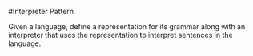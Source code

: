 #Interpreter Pattern 

Given a language, define a representation for its grammar along with an interpreter that uses the representation to interpret sentences in the language.
